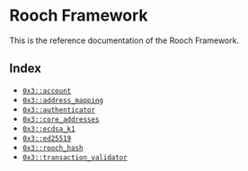 
<a name="@Rooch_Framework_0"></a>

# Rooch Framework


This is the reference documentation of the Rooch Framework.


<a name="@Index_1"></a>

## Index


-  [`0x3::account`](account.md#0x3_account)
-  [`0x3::address_mapping`](address_mapping.md#0x3_address_mapping)
-  [`0x3::authenticator`](authenticator.md#0x3_authenticator)
-  [`0x3::core_addresses`](core_addresses.md#0x3_core_addresses)
-  [`0x3::ecdsa_k1`](ecdsa_k1.md#0x3_ecdsa_k1)
-  [`0x3::ed25519`](ed25519.md#0x3_ed25519)
-  [`0x3::rooch_hash`](rooch_hash.md#0x3_rooch_hash)
-  [`0x3::transaction_validator`](transaction_validator.md#0x3_transaction_validator)
